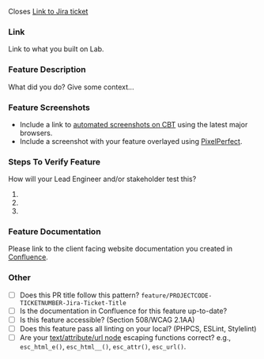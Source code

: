 Closes [Link to Jira ticket]()

### Link

Link to what you built on Lab.

### Feature Description

What did you do? Give some context...

### Feature Screenshots

- Include a link to [automated screenshots on CBT](https://app.crossbrowsertesting.com/screenshots/run) using the latest major browsers.
- Include a screenshot with your feature overlayed using [PixelPerfect](https://chrome.google.com/webstore/detail/perfectpixel-by-welldonec/dkaagdgjmgdmbnecmcefdhjekcoceebi).

### Steps To Verify Feature

How will your Lead Engineer and/or stakeholder test this?

1.
1.
1.

### Feature Documentation

Please link to the client facing website documentation you created in [Confluence]().

### Other

- [ ] Does this PR title follow this pattern? `feature/PROJECTCODE-TICKETNUMBER-Jira-Ticket-Title`
- [ ] Is the documentation in Confluence for this feature up-to-date?
- [ ] Is this feature accessible? (Section 508/WCAG 2.1AA)
- [ ] Does this feature pass all linting on your local? (PHPCS, ESLint, Stylelint)
- [ ] Are your [text/attribute/url node](https://codex.wordpress.org/Data_Validation#Text_Nodes) escaping functions correct? e.g., `esc_html_e()`, `esc_html__()`, `esc_attr()`, `esc_url()`.
